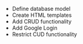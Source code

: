 * Define database model
* Create HTML templates
* Add CRUD functionality
* Add Google Login
* Restrict CUD functionality
